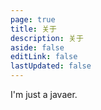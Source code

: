 ```yaml
---
page: true
title: 关于
description: 关于
aside: false
editLink: false
lastUpdated: false
---
```


I'm just a javaer.
